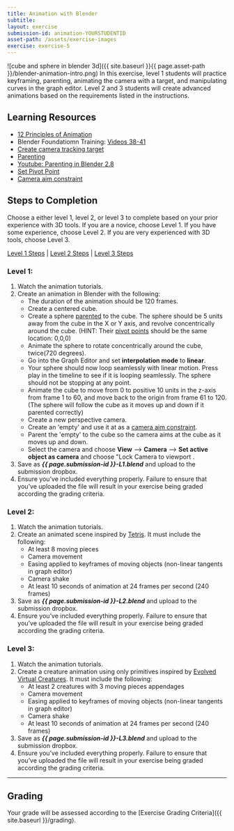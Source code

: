 ```yaml
---
title: Animation with Blender
subtitle: 
layout: exercise
submission-id: animation-YOURSTUDENTID
asset-path: /assets/exercise-images
exercise: exercise-5
---
```

![cube and sphere in blender 3d]({{ site.baseurl }}{{ page.asset-path }}/blender-animation-intro.png)
In this exercise, level 1 students will practice keyframing, parenting, animating the camera with a target, and manipulating curves in the graph editor. Level 2 and 3 students will create advanced animations based on the requirements listed in the instructions.

## Learning Resources

- [12 Principles of Animation](https://www.youtube.com/playlist?list=PL-bOh8btec4CXd2ya1NmSKpi92U_l6ZJd)
- Blender Foundatiomn Training: [Videos 38-41](https://www.youtube.com/watch?v=SZJswvw9wEs&list=PLa1F2ddGya_-UvuAqHAksYnB0qL9yWDO6&index=39&t=0s)  
- [Create camera tracking target](https://www.youtube.com/watch?v=ageV_llb0Hk)
- [Parenting](https://en.wikibooks.org/wiki/Blender_3D:_Noob_to_Pro/Parenting)
- [Youtube: Parenting in Blender 2.8](https://www.youtube.com/watch?v=kd1O0oqQ3Uw)
- [Set Pivot Point](https://www.versluis.com/2016/05/how-to-set-the-origin-pivot-point-in-blender/)
- [Camera aim constraint](https://www.youtube.com/watch?v=ktqeSrj4e8Q)

## Steps to Completion

Choose a either level 1, level 2, or level 3 to complete based on your prior experience with 3D tools. If you are a novice, choose Level 1. If you have some experience, choose Level 2. If you are very experienced with 3D tools, choose Level 3.

[Level 1 Steps](#level-1) | [Level 2 Steps](#level-2) | [Level 3 Steps](#level-3)

### <a name="level-1"></a>Level 1:

1. Watch the animation tutorials.
2. Create an animation in Blender with the following:
   - The duration of the animation should be 120 frames.
   - Create a centered cube. 
   - Create a sphere [parented](https://www.youtube.com/watch?v=kd1O0oqQ3Uw) to the cube. The sphere should be 5 units away from the cube in the X or Y axis, and revolve concentrically around the cube. (HINT: Their [pivot points](https://www.versluis.com/2016/05/how-to-set-the-origin-pivot-point-in-blender/) should be the same location: 0,0,0)
   - Animate the sphere to rotate concentrically around the cube, twice(720 degrees).
   - Go into the Graph Editor and set **interpolation mode** to **linear**.
   - Your sphere should now loop seamlessly with linear motion. Press play in the timeline to see if it is looping seamlessly. The sphere should not be stopping at any point.
   - Animate the cube to move from 0 to positive 10 units in the z-axis from frame 1 to 60, and move back to the origin from frame 61 to 120. (The sphere will follow the cube as it moves up and down if it parented correctly)
   - Create a new perspective camera.
   - Create an 'empty' and use it at as a [camera aim constraint](https://www.youtube.com/watch?v=ktqeSrj4e8Q).
   - Parent the 'empty' to the cube so the camera aims at the cube as it moves up and down.
   - Select the camera and choose **View** ⟶ **Camera** ⟶ **Set active object as camera** and choose "Lock Camera to viewport .
3. Save as **_{{ page.submission-id }}-L1.blend_** and upload to the submission dropbox.
6. Ensure you’ve included everything properly. Failure to ensure that you’ve uploaded the file will result in your exercise being graded according the grading criteria.

### <a name="level-2"></a>Level 2:

1. Watch the animation tutorials.
2. Create an animated scene inspired by [Tetris](http://www.youtube.com/watch?v=qIAAmaS9n0Q). It must include the following:
   - At least 8 moving pieces
   - Camera movement
   - Easing applied to keyframes of moving objects (non-linear tangents in graph editor)
   - Camera shake
   - At least 10 seconds of animation at 24 frames per second (240 frames)
3. Save as **_{{ page.submission-id }}-L2.blend_** and upload to the submission dropbox.
7. Ensure you’ve included everything properly. Failure to ensure that you’ve uploaded the file will result in your exercise being graded according the grading criteria.

### <a name="level-3"></a>Level 3:

1. Watch the animation tutorials.
2. Create a creature animation using only primitives inspired by [Evolved Virtual Creatures](http://www.youtube.com/watch?v=JBgG_VSP7f8). It must include the following:
   - At least 2 creatures with 3 moving pieces appendages
   - Camera movement
   - Easing applied to keyframes of moving objects (non-linear tangents in graph editor)
   - Camera shake
   - At least 10 seconds of animation at 24 frames per second (240 frames)
3. Save as **_{{ page.submission-id }}-L3.blend_** and upload to the submission dropbox.
4. Ensure you’ve included everything properly. Failure to ensure that you’ve uploaded the file will result in your exercise being graded according the grading criteria.

* * *

## Grading
Your grade will be assessed according to the [Exercise Grading Criteria]({{ site.baseurl }}/grading). 